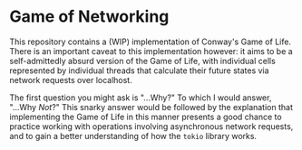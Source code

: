# Game of Networking

This repository contains a (WIP) implementation of Conway's Game of Life.
There is an important caveat to this implementation however: it aims to be
a self-admittedly absurd version of the Game of Life, with individual cells
represented by individual threads that calculate their future states via
network requests over localhost.

The first question you might ask is "...Why?" To which I would answer,
"...Why *Not*?" This snarky answer would be followed by the explanation that
implementing the Game of Life in this manner presents a good chance to practice
working with operations involving asynchronous network requests, and to gain
a better understanding of how the `tokio` library works.

